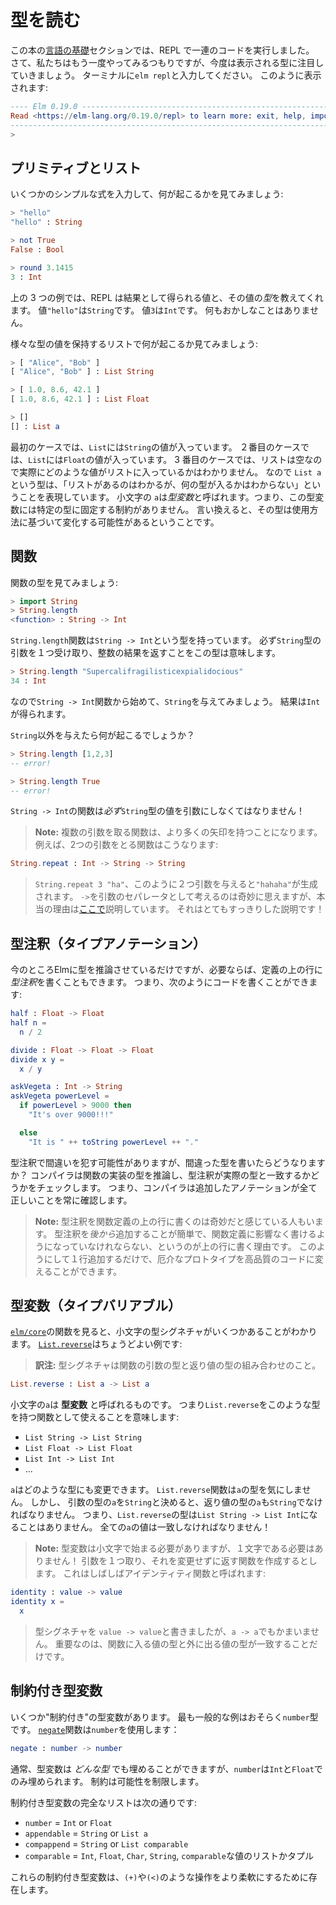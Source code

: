 <!--
# Reading Types
-->
# 型を読む

<!--
In the [Core Language](../core_language.md) section of this book, we ran a bunch of code in the REPL. Well, we are going to do it again, but now with an emphasis on the types that are getting spit out. So type `elm repl` in your terminal again. You should see this:
-->
この本の[言語の基礎](../core_language.md)セクションでは、REPL で一連のコードを実行しました。 さて、私たちはもう一度やってみるつもりですが、今度は表示される型に注目していきましょう。 ターミナルに`elm repl`と入力してください。 このように表示されます:

```elm
---- Elm 0.19.0 ----------------------------------------------------------------
Read <https://elm-lang.org/0.19.0/repl> to learn more: exit, help, imports, etc.
--------------------------------------------------------------------------------
>
```

<!--
## Primitives and Lists
-->
## プリミティブとリスト

<!--
Let's enter some simple expressions and see what happens:
-->
いくつかのシンプルな式を入力して、何が起こるかを見てみましょう:

```elm
> "hello"
"hello" : String

> not True
False : Bool

> round 3.1415
3 : Int
```

<!--
In these three examples, the REPL tells us the resulting value along with what *type* of value it happens to be. The value `"hello"` is a `String`. The value `3` is an `Int`. Nothing too crazy here.
-->
上の 3 つの例では、REPL は結果として得られる値と、その値の*型*を教えてくれます。 値`"hello"`は`String`です。 値`3`は`Int`です。 何もおかしなことはありません。

<!--
Let's see what happens with lists holding different types of values:
-->
様々な型の値を保持するリストで何が起こるか見てみましょう:

```elm
> [ "Alice", "Bob" ]
[ "Alice", "Bob" ] : List String

> [ 1.0, 8.6, 42.1 ]
[ 1.0, 8.6, 42.1 ] : List Float

> []
[] : List a
```

<!--
In the first case, we have a `List` filled with `String` values. In the second, the `List` is filled with `Float` values. In the third case the list is empty, so we do not actually know what kind of values are in the list. So the type `List a` is saying "I know I have a list, but it could be filled with anything". The lower-case `a` is called a *type variable*, meaning that there are no constraints in our program that pin this down to some specific type. In other words, the type can vary based on how it is used.
-->
最初のケースでは、`List`には`String`の値が入っています。 ２番目のケースでは、`List`には`Float`の値が入っています。 3 番目のケースでは、リストは空なので実際にどのような値がリストに入っているかはわかりません。 なので `List a`という型は、「リストがあるのはわかるが、何の型が入るかはわからない」ということを表現しています。 小文字の `a`は*型変数*と呼ばれます。つまり、この型変数には特定の型に固定する制約がありません。 言い換えると、その型は使用方法に基づいて変化する可能性があるということです。


<!--
## Functions
-->
## 関数

<!--
Let's see the type of some functions:
-->
関数の型を見てみましょう:

```elm
> import String
> String.length
<function> : String -> Int
```

<!--
The function `String.length` has type `String -> Int`. This means it *must* take in a `String` argument, and it will definitely return an integer result. So let's try giving it an argument:
-->
`String.length`関数は`String -> Int`という型を持っています。 必ず`String`型の引数を１つ受け取り、整数の結果を返すことをこの型は意味します。

```elm
> String.length "Supercalifragilisticexpialidocious"
34 : Int
```

<!--
So we start with a `String -> Int` function and give it a `String` argument. This results in an `Int`.
-->
なので`String -> Int`関数から始めて、`String`を与えてみましょう。 結果は`Int`が得られます。

<!--
What happens when you do not give a `String` though?
-->
`String`以外を与えたら何が起こるでしょうか？

```elm
> String.length [1,2,3]
-- error!

> String.length True
-- error!
```

<!--
A `String -> Int` function *must* get a `String` argument!
-->
`String -> Int`の関数は*必ず*`String`型の値を引数にしなくてはなりません！

<!--
> **Note:** Functions that take multiple arguments end up having more and more arrows. For example, here is a function that takes two arguments:
>
-->
> **Note:** 複数の引数を取る関数は、より多くの矢印を持つことになります。 例えば、2つの引数をとる関数はこうなります:
>
```elm
String.repeat : Int -> String -> String
```
>
<!--
> Giving two arguments like `String.repeat 3 "ha"` will produce `"hahaha"`. It works to think of `->` as a weird way to separate arguments, but I explain the real reasoning [here](/appendix/function_types.md). It is pretty neat!
-->
> `String.repeat 3 "ha"`、このように２つ引数を与えると`"hahaha"`が生成されます。 `->`を引数のセパレータとして考えるのは奇妙に思えますが、本当の理由は[ここで](/appendix/function_types.md)説明しています。 それはとてもすっきりした説明です！

<!--
## Type Annotations
-->
## 型注釈（タイプアノテーション）

<!--
So far we have just let Elm figure out the types, but it also lets you write a *type annotation* on the line above a definition if you want. So when you are writing code, you can say things like this:
-->
今のところElmに型を推論させているだけですが、必要ならば、定義の上の行に*型注釈*を書くこともできます。 つまり、次のようにコードを書くことができます:

```elm
half : Float -> Float
half n =
  n / 2

divide : Float -> Float -> Float
divide x y =
  x / y

askVegeta : Int -> String
askVegeta powerLevel =
  if powerLevel > 9000 then
    "It's over 9000!!!"

  else
    "It is " ++ toString powerLevel ++ "."
```

<!--
People can make mistakes in type annotations, so what happens if they say the wrong thing? The compiler still figures out the type on its own, and it checks that your annotation matches the real answer. In other words, the compiler will always verify that all the annotations you add are correct!
-->
型注釈で間違いを犯す可能性がありますが、間違った型を書いたらどうなりますか？ コンパイラは関数の実装の型を推論し、型注釈が実際の型と一致するかどうかをチェックします。 つまり、コンパイラは追加したアノテーションが全て正しいことを常に確認します。

<!--
> **Note:** Some folks feel that it is odd that the type annotation goes on the line above the actual definition. The reasoning is that it should be easy and noninvasive to add a type annotation *later*. This way you can turn a sloppy prototype into higher-quality code just by adding lines.
-->
> **Note:** 型注釈を関数定義の上の行に書くのは奇妙だと感じている人もいます。 型注釈を*後から*追加することが簡単で、関数定義に影響なく書けるようになっていなけれならない、というのが上の行に書く理由です。 このようにして１行追加するだけで、厄介なプロトタイプを高品質のコードに変えることができます。

<!--
## Type Variables
-->
## 型変数（タイプバリアブル）

<!--
As you look through the functions in [`elm/core`][core], you will see some type signatures with lower-case letters in them. [`List.reverse`][reverse] is a good example:
-->
[`elm/core`][core]の関数を見ると、小文字の型シグネチャがいくつかあることがわかります。 [`List.reverse`][reverse]はちょうどよい例です:
> **訳注:** 型シグネチャは関数の引数の型と返り値の型の組み合わせのこと。

```elm
List.reverse : List a -> List a
```

<!--
That lower-case `a` is called a **type variable**. It means we can use `List.reverse` as if it has type:
-->
小文字の`a`は **型変数** と呼ばれるものです。 つまり`List.reverse`をこのような型を持つ関数として使えることを意味します:

- `List String -> List String`
- `List Float -> List Float`
- `List Int -> List Int`
- ...

<!--
The `a` can vary and match any type. The `List.reverse` function does not care. But once you decide that `a` is a `String` in the argument, it must also be a `String` in the result. That means `List.reverse` can never be `List String -> List Int`. All `a` values must match in any specific reversal!
-->
`a`はどのような型にも変更できます。 `List.reverse`関数は`a`の型を気にしません。 しかし、 引数の型の`a`を`String`と決めると、返り値の型の`a`も`String`でなければなりません。 つまり、`List.reverse`の型は`List String -> List Int`になることはありません。 全ての`a`の値は一致しなければなりません！

<!--
> **Note:** Type variables must start with a lower-case letter, and they do not have to be just one character! Imagine we create a function that takes an argument and then gives it back without changes. This is often called the identity function:
-->
> **Note:** 型変数は小文字で始まる必要がありますが、１文字である必要はありません！ 引数を１つ取り、それを変更せずに返す関数を作成するとします。 これはしばしばアイデンティティ関数と呼ばれます:
>
```elm
identity : value -> value
identity x =
  x
```
>
<!--
> I wrote the type signature as `value -> value`, but it could also be `a -> a`. The only thing that matters is that the type of values going in matches the type of values going out!
-->
> 型シグネチャを `value -> value`と書きましたが、`a -> a`でもかまいません。 重要なのは、関数に入る値の型と外に出る値の型が一致することだけです。

[core]: https://package.elm-lang.org/packages/elm/core/latest/
[reverse]: https://package.elm-lang.org/packages/elm/core/latest/List#reverse


<!--
## Constrained Type Variables
-->
## 制約付き型変数

<!--
There are a few “constrained” type variables. The most common example is probably the `number` type. The [`negate`][negate] function uses it:
-->
いくつか"制約付き"の型変数があります。 最も一般的な例はおそらく`number`型です。 [`negate`][negate]関数は`number`を使用します：

```elm
negate : number -> number
```

<!--
Normally type variables can get filled in with _anything_, but `number` can only be filled in by `Int` and `Float` values. It constrains the possibilities.
-->
通常、型変数は _どんな型_ でも埋めることができますが、`number`は`Int`と`Float`でのみ埋められます。 制約は可能性を制限します。

<!--
The full list of constrained type variables is:
-->
制約付き型変数の完全なリストは次の通りです:

- `number` = `Int` or `Float`
- `appendable` = `String` or `List a`
- `compappend` = `String` or `List comparable`
- `comparable` = `Int`, `Float`, `Char`, `String`, `comparable`な値のリストかタプル

<!--
- `comparable` = `Int`, `Float`, `Char`, `String`, lists and tuples of `comparable` values
-->

<!--
These constrained type variables exist to make operations like `(+)` and `(<)` a bit more flexible.
-->
これらの制約付き型変数は、`(+)`や`(<)`のような操作をより柔軟にするために存在します。

[negate]: https://package.elm-lang.org/packages/elm/core/latest/Basics#negate
